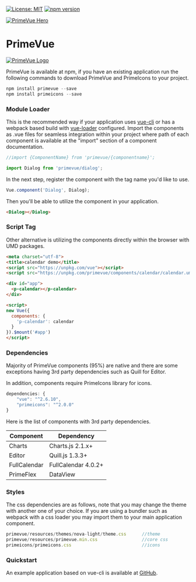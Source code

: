 
[![License: MIT](https://img.shields.io/badge/License-MIT-yellow.svg)](https://opensource.org/licenses/MIT)
[![npm version](https://badge.fury.io/js/primevue.svg)](https://badge.fury.io/js/primevue)

[![PrimeVue Hero](https://www.primefaces.org/wp-content/uploads/2020/03/primevue-github-02032020.jpg "PrimeVue Hero")](https://www.primefaces.org/primevue)

# PrimeVue

[![PrimeVue Logo](https://www.primefaces.org/wp-content/uploads/2019/05/primevue-logo-200.png "PrimeVue")](https://www.primefaces.org/primevue)

PrimeVue is available at npm, if you have an existing application run the following commands to download PrimeVue and PrimeIcons to your project.

```js
npm install primevue --save
npm install primeicons --save
```

### Module Loader
This is the recommended way if your application uses [vue-cli](https://cli.vuejs.org/) or has a webpack based build with [vue-loader](https://github.com/vuejs/vue-loader) configured. Import the components as .vue files for seamless integration within your project where path of each component is available at the "import" section of a component documentation.

```js
//import {ComponentName} from 'primevue/{componentname}';

import Dialog from 'primevue/dialog';
```
In the next step, register the component with the tag name you'd like to use.
```js
Vue.component('Dialog', Dialog);
```
Then you'll be able to utilize the component in your application.
```html
<Dialog></Dialog>
```

### Script Tag
Other alternative is utilizing the components directly within the browser with UMD packages.
```html
<meta charset="utf-8">
<title>calendar demo</title>
<script src="https://unpkg.com/vue"></script>
<script src="https://unpkg.com/primevue/components/calendar/calendar.umd.js"></script>

<div id="app">
  <p-calendar></p-calendar>
</div>

<script>
new Vue({
  components: {
    'p-calendar': calendar
  }
}).$mount('#app')
</script>
```

### Dependencies
Majority of PrimeVue components (95%) are native and there are some exceptions having 3rd party dependencies such as Quill for Editor.

In addition, components require PrimeIcons library for icons.
```js
dependencies: {
    "vue": "^2.6.10",
    "primeicons": "^2.0.0"
}
```

Here is the list of components with 3rd party dependencies.

Component | Dependency
--- | ---
Charts | Charts.js 2.1.x+
Editor | Quill.js 1.3.3+
FullCalendar | FullCalendar 4.0.2+
PrimeFlex | DataView


### Styles
The css dependencies are as follows, note that you may change the theme with another one of your choice. If you are using a bundler such as webpack with a css loader you may import them to your main application component.

```javascript
primevue/resources/themes/nova-light/theme.css      //theme
primevue/resources/primevue.min.css                 //core css
primeicons/primeicons.css                           //icons
```

### Quickstart
An example application based on vue-cli is available at [GitHub](https://github.com/primefaces/primevue-quickstart).

